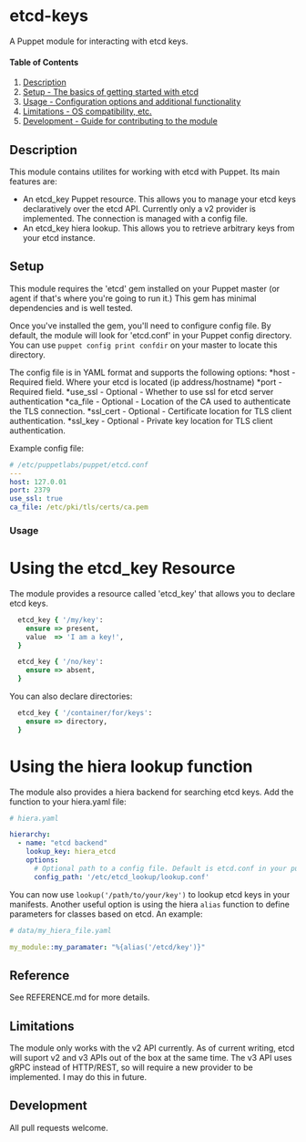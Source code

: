 # etcd-keys

A Puppet module for interacting with etcd keys. 

#### Table of Contents

1. [Description](#description)
2. [Setup - The basics of getting started with etcd](#setup)
3. [Usage - Configuration options and additional functionality](#usage)
4. [Limitations - OS compatibility, etc.](#limitations)
5. [Development - Guide for contributing to the module](#development)

## Description

This module contains utilites for working with etcd with Puppet. Its main features are:
* An etcd_key Puppet resource. This allows you to manage your etcd keys declaratively over the etcd API. Currently only a v2 provider is implemented. The connection is managed with a config file. 
* An etcd_key hiera lookup. This allows you to retrieve arbitrary keys from your etcd instance. 


## Setup

This module requires the 'etcd' gem installed on your Puppet master (or agent if that's where you're going to run it.) This gem has minimal dependencies and is well tested.

Once you've installed the gem, you'll need to configure config file. By default, the module will look for 'etcd.conf' in your Puppet config directory. You can use ```puppet config print confdir``` on your master to locate this directory.

The config file is in YAML format and supports the following options: 
  *host - Required field. Where your etcd is located (ip address/hostname)
  *port - Required field. 
  *use_ssl - Optional - Whether to use ssl for etcd server authentication
  *ca_file - Optional - Location of the CA used to authenticate the TLS connection. 
  *ssl_cert - Optional - Certificate location for TLS client authentication. 
  *ssl_key  - Optional - Private key location for TLS client authentication.

Example config file:
``` yaml
# /etc/puppetlabs/puppet/etcd.conf
---
host: 127.0.01
port: 2379
use_ssl: true
ca_file: /etc/pki/tls/certs/ca.pem

```

### Usage

# Using the etcd_key Resource
The module provides a resource called 'etcd_key' that allows you to declare etcd keys. 

``` ruby
  etcd_key { '/my/key': 
    ensure => present,
    value  => 'I am a key!',
  }

  etcd_key { '/no/key': 
    ensure => absent,
  }
```

You can also declare directories:

``` ruby
  etcd_key { '/container/for/keys': 
    ensure => directory,
  }
```

# Using the hiera lookup function
The module also provides a hiera backend for searching etcd keys. 
Add the function to your hiera.yaml file:

``` yaml
# hiera.yaml

hierarchy:
  - name: "etcd backend"
    lookup_key: hiera_etcd
    options:
      # Optional path to a config file. Default is etcd.conf in your puppet dir.
      config_path: '/etc/etcd_lookup/lookup.conf'
```

You can now use ```lookup('/path/to/your/key')``` to lookup etcd keys in your manifests. Another useful option is using the hiera ```alias``` function to define parameters for classes based on etcd. An example: 
``` yaml
# data/my_hiera_file.yaml

my_module::my_paramater: "%{alias('/etcd/key')}"
```

## Reference

See REFERENCE.md for more details.

## Limitations

The module only works with the v2 API currently. As of current writing, etcd will suport v2 and v3 APIs out of the box at the same time. The v3 API uses gRPC instead of HTTP/REST, so will require a new provider to be implemented. I may do this in future. 

## Development

All pull requests welcome. 